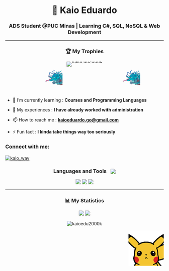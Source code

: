 <h1 align="center"> 🐐 Kaio Eduardo</h1>
<h3 align="center">ADS Student @PUC Minas | Learning C#, SQL, NoSQL & Web Development</h3>

---

<h3 align="center">🏆 My Trophies</h3>

<p align="center" style="line-height:0; text-align:center;">
  
  <!-- Dragão esquerdo -->
  <span style="display:inline-block; vertical-align:middle; margin-right:10px;">
    <img src="https://raw.githubusercontent.com/KaioEdu2000k/FODASE/refs/heads/main/ezgif.com-gif-to-apng-converter.png"
         style="height:60px; display:inline-block; border:0;" />
  </span>

  <!-- Troféus centralizados (PullRequest removido) -->
  <span style="display:inline-block; vertical-align:middle;">
    <img src="https://github-profile-trophy.vercel.app/?username=KaioEdu2000k&theme=dark_lover&title=Commits,Stars,Repositories,Experience,Followers,Issues"
         alt="KaioEdu2000k" style="height:100px; display:inline-block; border:0;" />
  </span>

  <!-- Dragão direito -->
  <span style="display:inline-block; vertical-align:middle; margin-left:10px;">
    <img src="https://raw.githubusercontent.com/KaioEdu2000k/FODASE/refs/heads/main/ezgif.com-gif-to-apng-converter.png"
         style="height:60px; display:inline-block; border:0;" />
  </span>
</p>
















- 🌱 I’m currently learning : **Courses and Programming Languages**

- 📄 My experiences : **I have already worked with administration**

- 📫 How to reach me : **kaioeduardo.go@gmail.com**

- ⚡ Fun fact : **I kinda take things way too seriously**

<h3 align="left">Connect with me:</h3>
<p align="left">
<a href="https://instagram.com/kaio_wav" target="blank"><img align="center" src="https://raw.githubusercontent.com/rahuldkjain/github-profile-readme-generator/master/src/images/icons/Social/instagram.svg" alt="kaio_wav" height="30" width="40" /></a>
</p>

<h3 align="center">
  Languages and Tools&nbsp;
  <img src="https://user-images.githubusercontent.com/74038190/212284087-bbe7e430-757e-4901-90bf-4cd2ce3e1852.gif" style="height:1em; vertical-align:middle; margin-left:5px;" />
</h3>

<p align="center">
  <img src="https://skillicons.dev/icons?i=cs,html,css,js" />
  <img src="https://skillicons.dev/icons?i=mysql,vscode,aws&theme=light" />
  <img src="https://skillicons.dev/icons?i=discord" />
</p>





---
<h3 align="center">📊 My Statistics</h3>

<p align="center">
  <img src="https://github-readme-stats.vercel.app/api?username=KaioEdu2000k&show_icons=true&theme=tokyonight" width="450" />
  <img src="https://github-readme-stats.vercel.app/api/top-langs/?username=KaioEdu2000k&layout=compact&langs_count=10&theme=tokyonight&cache_seconds=60" width="290" />
</p>




<p align="center">
  <img src="https://github-readme-streak-stats.herokuapp.com/?user=KaioEdu2000k&" alt="kaioedu2000k" />
</p>

<p align="right">
<img src=https://raw.githubusercontent.com/KaioEdu2000k/FODASE/refs/heads/main/241763891-7bb1e704-6026-48f9-8435-2f4d40101348.gif />
</p>

